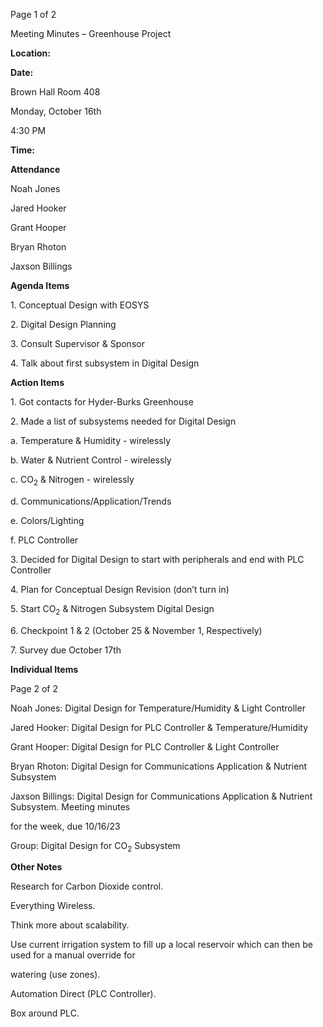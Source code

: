 ﻿<a name="br1"></a> 

Page 1 of 2

Meeting Minutes – Greenhouse Project

**Location:**

**Date:**

Brown Hall Room 408

Monday, October 16th

4:30 PM

**Time:**

**Attendance**

Noah Jones

Jared Hooker

Grant Hooper

Bryan Rhoton

Jaxson Billings

**Agenda Items**

1\. Conceptual Design with EOSYS

2\. Digital Design Planning

3\. Consult Supervisor & Sponsor

4\. Talk about first subsystem in Digital Design

**Action Items**

1\. Got contacts for Hyder-Burks Greenhouse

2\. Made a list of subsystems needed for Digital Design

a. Temperature & Humidity - wirelessly

b. Water & Nutrient Control - wirelessly

c. CO<sub>2</sub> & Nitrogen - wirelessly

d. Communications/Application/Trends

e. Colors/Lighting

f. PLC Controller

3\. Decided for Digital Design to start with peripherals and end with PLC Controller

4\. Plan for Conceptual Design Revision (don’t turn in)

5\. Start CO<sub>2</sub> & Nitrogen Subsystem Digital Design

6\. Checkpoint 1 & 2 (October 25 & November 1, Respectively)

7\. Survey due October 17th

**Individual Items**



<a name="br2"></a> 

Page 2 of 2

Noah Jones: Digital Design for Temperature/Humidity & Light Controller

Jared Hooker: Digital Design for PLC Controller & Temperature/Humidity

Grant Hooper: Digital Design for PLC Controller & Light Controller

Bryan Rhoton: Digital Design for Communications Application & Nutrient Subsystem

Jaxson Billings: Digital Design for Communications Application & Nutrient Subsystem. Meeting minutes

for the week, due 10/16/23

Group: Digital Design for CO<sub>2</sub> Subsystem

**Other Notes**

Research for Carbon Dioxide control.

Everything Wireless.

Think more about scalability.

Use current irrigation system to fill up a local reservoir which can then be used for a manual override for

watering (use zones).

Automation Direct (PLC Controller).

Box around PLC.


